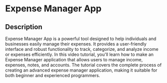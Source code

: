 # Expense Manager App



## Description

Expense Manager App is a powerful tool designed to help individuals and businesses easily manage their expenses. It provides a user-friendly interface and robust functionality to track, categorize, and analyze income or expenses efficiently.
In this video tutorial, you'll learn how to make an Expense Manager application that allows users to manage income, expenses, notes, and accounts. The tutorial covers the complete process of creating an advanced expense manager application, making it suitable for both beginner and experienced programmers. 

